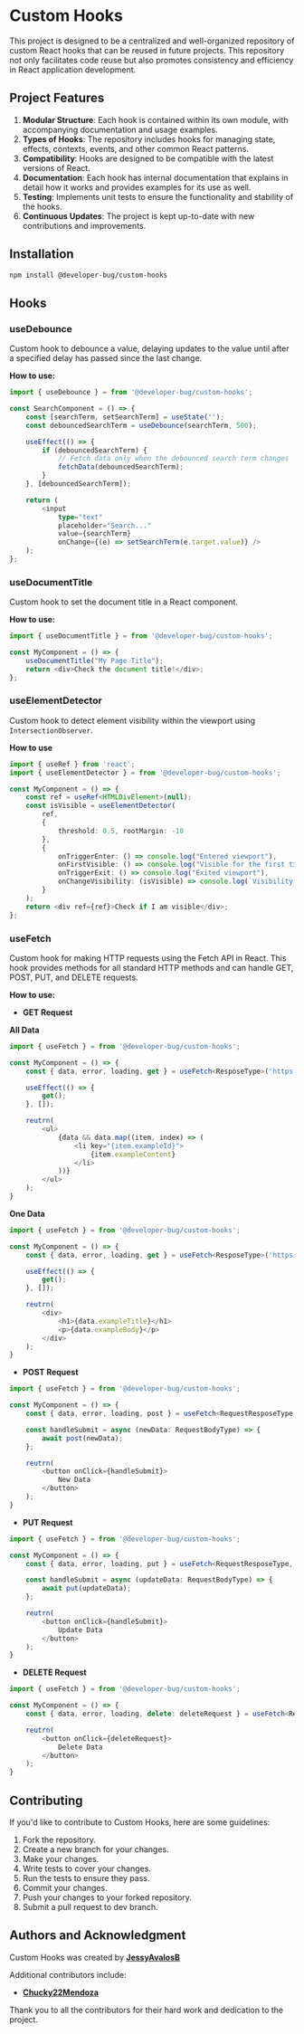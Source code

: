 # Custom Hooks

This project is designed to be a centralized and well-organized repository of custom React hooks that can be reused in future projects. This repository not only facilitates code reuse but also promotes consistency and efficiency in React application development.

## **Project Features**

1. **Modular Structure**: Each hook is contained within its own module, with accompanying documentation and usage examples.
2. **Types of Hooks**: The repository includes hooks for managing state, effects, contexts, events, and other common React patterns.
3. **Compatibility**: Hooks are designed to be compatible with the latest versions of React.
4. **Documentation**: Each hook has internal documentation that explains in detail how it works and provides examples for its use as well.
5. **Testing**: Implements unit tests to ensure the functionality and stability of the hooks.
6. **Continuous Updates**: The project is kept up-to-date with new contributions and improvements.

## **Installation**

```bash
npm install @developer-bug/custom-hooks
```

## **Hooks**

### **useDebounce**

Custom hook to debounce a value, delaying updates to the value until after a specified delay has passed since the last change.

**How to use:**

```typescript
import { useDebounce } = from '@developer-bug/custom-hooks';

const SearchComponent = () => {
    const [searchTerm, setSearchTerm] = useState('');
    const debouncedSearchTerm = useDebounce(searchTerm, 500);

    useEffect(() => {
        if (debouncedSearchTerm) {
            // Fetch data only when the debounced search term changes
            fetchData(debouncedSearchTerm);
        }
    }, [debouncedSearchTerm]);

    return (
        <input
            type="text"
            placeholder="Search..."
            value={searchTerm}
            onChange={(e) => setSearchTerm(e.target.value)} />
    );
};
```

### **useDocumentTitle**

Custom hook to set the document title in a React component.

**How to use:**

```typescript
import { useDocumentTitle } = from '@developer-bug/custom-hooks';

const MyComponent = () => {
    useDocumentTitle("My Page Title");
    return <div>Check the document title!</div>;
};
```

### **useElementDetector**

Custom hook to detect element visibility within the viewport using `IntersectionObserver`.

**How to use**

```typescript
import { useRef } from 'react';
import { useElementDetector } = from '@developer-bug/custom-hooks';

const MyComponent = () => {
    const ref = useRef<HTMLDivElement>(null);
    const isVisible = useElementDetector(
        ref,
        {
            threshold: 0.5, rootMargin: -10
        },
        {
            onTriggerEnter: () => console.log("Entered viewport"),
            onFirstVisible: () => console.log("Visible for the first time"),
            onTriggerExit: () => console.log("Exited viewport"),
            onChangeVisibility: (isVisible) => console.log(`Visibility changed: ${isVisible}`)
        }
    );
    return <div ref={ref}>Check if I am visible</div>;
};
```

### **useFetch**

Custom hook for making HTTP requests using the Fetch API in React. This hook provides methods for all standard HTTP methods and can handle GET, POST, PUT, and DELETE requests.

**How to use:**

- **GET Request**

**All Data**

```typescript
import { useFetch } = from '@developer-bug/custom-hooks';

const MyComponent = () => {
    const { data, error, loading, get } = useFetch<ResposeType>('https://api.example.com/data');

    useEffect(() => {
        get();
    }, []);

    reutrn(
        <ul>
            {data && data.map((item, index) => (
                <li key="{item.exampleId}">
                    {item.exampleContent}
                </li>
            ))}
        </ul>
    );
}
```

**One Data**

```typescript
import { useFetch } = from '@developer-bug/custom-hooks';

const MyComponent = () => {
    const { data, error, loading, get } = useFetch<ResposeType>('https://api.example.com/data/1');

    useEffect(() => {
        get();
    }, []);

    reutrn(
        <div>
            <h1>{data.exampleTitle}</h1>
            <p>{data.exampleBody}</p>
        </div>
    );
}
```

- **POST Request**

```typescript
import { useFetch } = from '@developer-bug/custom-hooks';

const MyComponent = () => {
    const { data, error, loading, post } = useFetch<RequestResposeType, RequestBodyType>('https://api.example.com/data');

    const handleSubmit = async (newData: RequestBodyType) => {
        await post(newData);
    };

    reutrn(
        <button onClick={handleSubmit}>
            New Data
        </button>
    );
}
```

- **PUT Request**

```typescript
import { useFetch } = from '@developer-bug/custom-hooks';

const MyComponent = () => {
    const { data, error, loading, put } = useFetch<RequestResposeType, RequestBodyType>('https://api.example.com/data/1');

    const handleSubmit = async (updateData: RequestBodyType) => {
        await put(updateData);
    };

    reutrn(
        <button onClick={handleSubmit}>
            Update Data
        </button>
    );
}
```

- **DELETE Request**

```typescript
import { useFetch } = from '@developer-bug/custom-hooks';

const MyComponent = () => {
    const { data, error, loading, delete: deleteRequest } = useFetch<RequestResposeType, RequestBodyType>('https://api.example.com/data/1');

    reutrn(
        <button onClick={deleteRequest}>
            Delete Data
        </button>
    );
}
```

## **Contributing**

If you'd like to contribute to Custom Hooks, here are some guidelines:

1. Fork the repository.
2. Create a new branch for your changes.
3. Make your changes.
4. Write tests to cover your changes.
5. Run the tests to ensure they pass.
6. Commit your changes.
7. Push your changes to your forked repository.
8. Submit a pull request to dev branch.

## **Authors and Acknowledgment**

Custom Hooks was created by **[JessyAvalosB](https://github.com/JessyAvalosB)**

Additional contributors include:

- **[Chucky22Mendoza](https://github.com/Chucky22Mendoza)**

Thank you to all the contributors for their hard work and dedication to the project.
